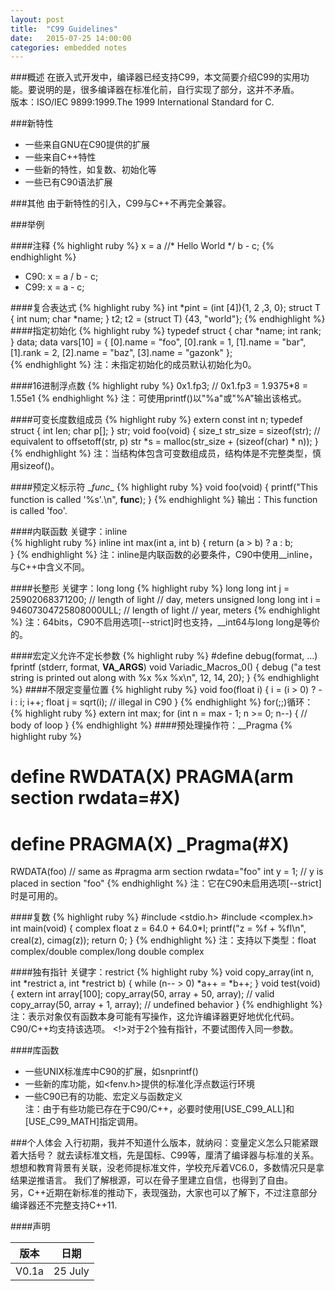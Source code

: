 ```yaml
---
layout: post
title:  "C99 Guidelines"
date:   2015-07-25 14:00:00
categories: embedded notes
---
```


###概述
在嵌入式开发中，编译器已经支持C99，本文简要介绍C99的实用功能。要说明的是，很多编译器在标准化前，自行实现了部分，这并不矛盾。		
版本：ISO/IEC 9899:1999.The 1999 International Standard for C.

###新特性
- 一些来自GNU在C90提供的扩展
- 一些来自C++特性
- 一些新的特性，如复数、初始化等
- 一些已有C90语法扩展

###其他
由于新特性的引入，C99与C++不再完全兼容。

###举例

####注释
{% highlight ruby %}
 x = a //* Hello World */ b
    - c;
{% endhighlight %}
* C90: x = a / b - c;
* C99: x = a - c;

####复合表达式
{% highlight ruby %}
int *pint = (int [4]){1, 2 ,3, 0};
struct T
{
   int  num;
   char *name;
} t2;
t2 = (struct T) {43, "world"};
{% endhighlight %}
####指定初始化
{% highlight ruby %}
typedef struct
{
    char *name;
    int  rank;
} data;
data vars[10] = { [0].name = "foo", [0].rank = 1,
                  [1].name = "bar", [1].rank = 2,
                  [2].name = "baz", 
                  [3].name = "gazonk" };    
{% endhighlight %}
注：未指定初始化的成员默认初始化为0。

####16进制浮点数
{% highlight ruby %}
0x1.fp3; // 0x1.fp3 = 1.9375*8 = 1.55e1
{% endhighlight %}
注：可使用printf()以"%a"或"%A"输出该格式。

####可变长度数组成员
{% highlight ruby %}
extern const int n;
typedef struct
{
    int len;
    char p[];
} str;
void foo(void)
{
    size_t str_size = sizeof(str);  // equivalent to offsetoff(str, p)
    str *s = malloc(str_size + (sizeof(char) * n));
}
{% endhighlight %}
注：当结构体包含可变数组成员，结构体是不完整类型，慎用sizeof()。

####预定义标示符 \__func__
{% highlight ruby %}
void foo(void)
{
    printf("This function is called '%s'.\n", __func__);
}
{% endhighlight %}
输出：This function is called 'foo'.

####内联函数
关键字：inline	
{% highlight ruby %}
inline int max(int a, int b)
{
    return (a > b) ? a : b;    
}
{% endhighlight %}
注：inline是内联函数的必要条件，C90中使用__inline，与C++中含义不同。

####长整形
关键字：long long
{% highlight ruby %}
long long int j = 25902068371200;                // length of light
                                                 // day, meters
unsigned long long int i = 94607304725808000ULL; // length of light
                                                 // year, meters
{% endhighlight %}
注：64bits，C90不启用选项[--strict]时也支持，__int64与long long是等价的。

####宏定义允许不定长参数
{% highlight ruby %}
#define debug(format, ...) fprintf (stderr, format, __VA_ARGS__)
void Variadic_Macros_0()
{
    debug ("a test string is printed out along with %x %x %x\n", 12, 14, 20);
}
{% endhighlight %}
####不限定变量位置
{% highlight ruby %}
void foo(float i)
{
    i = (i > 0) ? - i : i;
			i++;
    float j = sqrt(i);    // illegal in C90
}
{% endhighlight %}
for(;;)循环：
{% highlight ruby %}
extern int max;
for (int n = max - 1; n >= 0; n--)
{
    // body of loop
}
{% endhighlight %}
####预处理操作符：__Pragma
{% highlight ruby %}
# define RWDATA(X) PRAGMA(arm section rwdata=#X)
# define PRAGMA(X) _Pragma(#X)
RWDATA(foo)  // same as #pragma arm section rwdata="foo"
int y = 1;   // y is placed in section "foo"
{% endhighlight %}
注：它在C90未启用选项[--strict]时是可用的。

####复数
{% highlight ruby %}
#include <stdio.h>
#include <complex.h>
int main(void)
{
    complex float z = 64.0 + 64.0*I;
    printf("z = %f + %fI\n", creal(z), cimag(z));
    return 0;
}
{% endhighlight %}
注：支持以下类型：float complex/double complex/long double complex

####独有指针
关键字：restrict
{% highlight ruby %}
void copy_array(int n, int *restrict a, int *restrict b)
{
    while (n-- > 0)
        *a++ = *b++;
}
void test(void)
{
    extern int array[100];
    copy_array(50, array + 50, array);    // valid
    copy_array(50, array + 1, array);     // undefined behavior
}
{% endhighlight %}
注：表示对象仅有函数本身可能有写操作，这允许编译器更好地优化代码。 C90/C++均支持该选项。
<!>对于2个独有指针，不要试图传入同一参数。

####库函数
- 一些UNIX标准库中C90的扩展，如snprintf()
- 一些新的库功能，如\<fenv.h>提供的标准化浮点数运行环境
- 一些C90已有的功能、宏定义与函数定义	
注：由于有些功能已存在于C90/C++，必要时使用[USE_C99_ALL]和[USE_C99_MATH]指定调用。

###个人体会
入行初期，我并不知道什么版本，就纳闷：变量定义怎么只能紧跟着大括号？
就去读标准文档，先是国标、C99等，厘清了编译器与标准的关系。
想想和教育背景有关联，没老师提标准文件，学校充斥着VC6.0，多数情况只是拿结果逆推语言。
我们了解根源，可以在骨子里建立自信，也得到了自由。	
另，C++近期在新标准的推动下，表现强劲，大家也可以了解下，不过注意部分编译器还不完整支持C++11.

####声明

|    版本    |   日期    |
|:---------:|:---------:|
|   V0.1a   |  25 July  |
